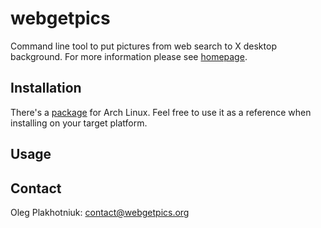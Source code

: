 # webgetpics

Command line tool to put pictures from web search to X desktop background.
For more information please see [homepage](http://www.webgetpics.org).

## Installation

There's a [package](https://aur.archlinux.org/packages/webgetpics) for Arch
Linux. Feel free to use it as a reference when installing on your target
platform.

## Usage

## Contact

Oleg Plakhotniuk: contact@webgetpics.org
